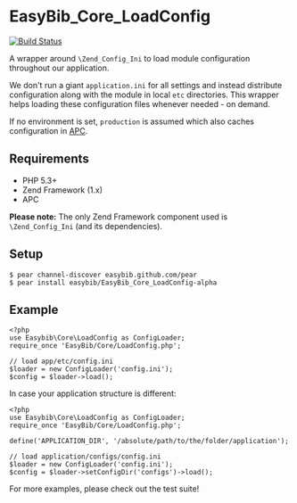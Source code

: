 # EasyBib\_Core\_LoadConfig

[![Build Status](https://secure.travis-ci.org/easybib/EasyBib_Core_LoadConfig.png?branch=master)](http://travis-ci.org/easybib/EasyBib_Core_LoadConfig)

A wrapper around `\Zend_Config_Ini` to load module configuration throughout our application.

We don't run a giant `application.ini` for all settings and instead distribute configuration along with the module in
local `etc` directories. This wrapper helps loading these configuration files whenever needed - on demand.

If no environment is set, `production` is assumed which also caches configuration in [APC](http://pecl.php.net/package/APC).

## Requirements

 * PHP 5.3+
 * Zend Framework (1.x)
 * APC

**Please note:** The only Zend Framework component used is `\Zend_Config_Ini` (and its dependencies).

## Setup

    $ pear channel-discover easybib.github.com/pear
    $ pear install easybib/EasyBib_Core_LoadConfig-alpha

## Example

    <?php
    use Easybib\Core\LoadConfig as ConfigLoader;
    require_once 'EasyBib/Core/LoadConfig.php';

    // load app/etc/config.ini
    $loader = new ConfigLoader('config.ini');
    $config = $loader->load();

In case your application structure is different:

    <?php
    use Easybib\Core\LoadConfig as ConfigLoader;
    require_once 'EasyBib/Core/LoadConfig.php';

    define('APPLICATION_DIR', '/absolute/path/to/the/folder/application');

    // load application/configs/config.ini
    $loader = new ConfigLoader('config.ini');
    $config = $loader->setConfigDir('configs')->load();

For more examples, please check out the test suite!